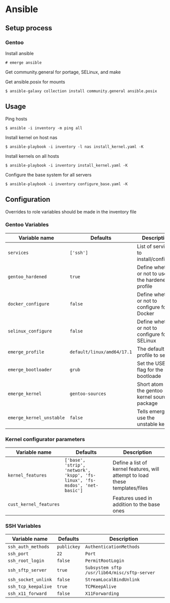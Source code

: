 # Ansible

## Setup process

### Gentoo

Install ansible

`# emerge ansible`

Get community.general for portage, SELinux, and make

Get ansible.posix for mounts

`$ ansible-galaxy collection install community.general ansible.posix`

## Usage

Ping hosts

`$ ansible -i inventory -m ping all`

Install kernel on host nas

`$ ansible-playbook -i inventory -l nas install_kernel.yaml -K`

Install kernels on all hosts

`$ ansible-playbook -i inventory install_kernel.yaml -K`

Configure the base system for all servers

`$ ansible-playbook -i inventory configure_base.yaml -K`

## Configuration

Overrides to role variables should be made in the inventory file

### Gentoo Variables

|  Variable name            |  Defaults                     |  Description                                      |
| ------------------------- | ----------------------------- | ------------------------------------------------- |
| `services`                | `['ssh']`                     | List of serviecs to install/configure             |
| `gentoo_hardened`         | `true`                        | Define whether or not to use the hardened profile | 
| `docker_configure`        | `false`                       | Define whether or not to configure for Docker     |
| `selinux_configure`       | `false`                       | Define whether or not to configure for SELinux    | 
| `emerge_profile`          | `default/linux/amd64/17.1`    | The default profile to select                     |
| `emerge_bootloader`       | `grub`                        | Set the USE flag for the bootloade                |
| `emerge_kernel`           | `gentoo-sources`              | Short atom of the gentoo kernel source package    |
| `emerge_kernel_unstable`  | `false`                       | Tells emerge to use the unstable kernel           |


### Kernel configurator parameters

|  Variable name            |  Defaults                                                                     |  Description                                                                  |
| ------------------------- | ----------------------------------------------------------------------------- | ----------------------------------------------------------------------------- |
| `kernel_features`         | `['base', 'strip', 'network', 'kspp', 'fs-linux', 'fs-msdos', 'net-basic']`   | Define a list of kernel features, will attempt to load these templates/files  |
| `cust_kernel_features`    |                                                                               | Features used in addition to the base ones                                    |

### SSH Variables

|  Variable name            |  Defaults         |  Description                                      |
| ------------------------- | ----------------- | ------------------------------------------------- |
| `ssh_auth_methods`        | `publickey`       | `AuthenticationMethods`                           |
| `ssh_port`                | `22`              | `Port`                                            |
| `ssh_root_login`          | `false`           | `PermitRootLogin`                                 |
| `ssh_sftp_server`         | `true`            | `Subsystem sftp /usr/lib64/misc/sftp-server`      |
| `ssh_socket_unlink`       | `false`           | `StreamLocalBindUnlink`                           |
| `ssh_tcp_keepalive`       | `true`            | `TCPKeepAlive`                                    |
| `ssh_x11_forward`         | `false`           | `X11Forwarding`                                   |


